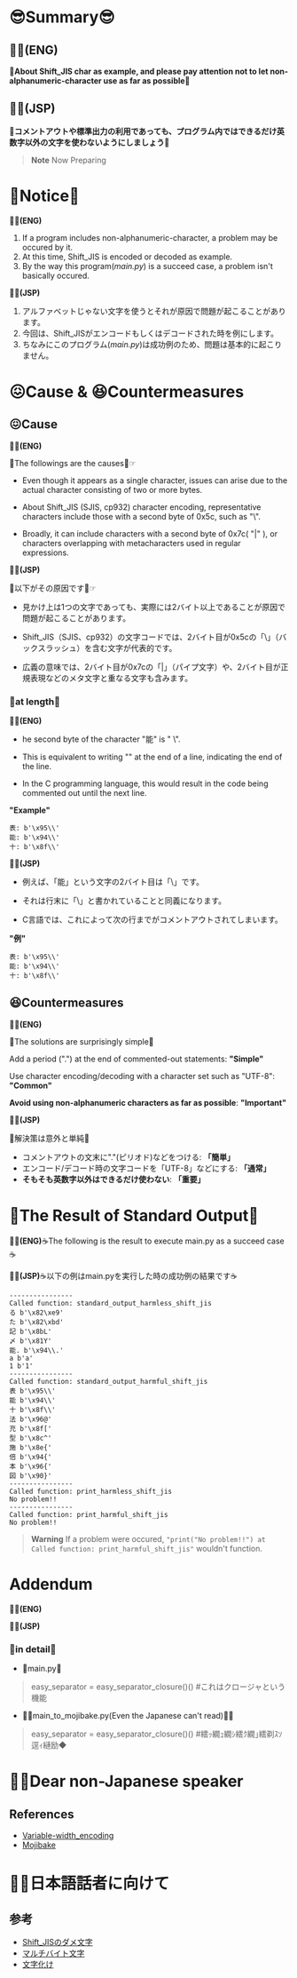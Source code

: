 # 😎Summary😎
## **🚴‍♂️(ENG)**

**🦆About Shift_JIS char as example, and please pay attention not to let non-alphanumeric-character use as far as possible🦆**

## **🚴‍♀️(JSP)**

**🦜コメントアウトや標準出力の利用であっても、プログラム内ではできるだけ英数字以外の文字を使わないようにしましょう🦜**


> __Note__ Now Preparing

# 🫶Notice🫶
**🚴‍♂️(ENG)**
1. If a program includes non-alphanumeric-character, a problem may be occured by it.
1. At this time, Shift_JIS is encoded or decoded as example.
1. By the way this program(_main.py_) is a succeed case, a problem isn't basically occured.

**🚴‍♀️(JSP)**
1. アルファベットじゃない文字を使うとそれが原因で問題が起こることがあります。
1. 今回は、Shift_JISがエンコードもしくはデコードされた時を例にします。
1. ちなみにこのプログラム(_main.py_)は成功例のため、問題は基本的に起こりません。

# 😖Cause & 😆Countermeasures
## 😖Cause
**🚴‍♂️(ENG)**

🤖The followings are the causes🤖☞
- Even though it appears as a single character, issues can arise due to the actual character consisting of two or more bytes. 

- About Shift_JIS (SJIS, cp932) character encoding, representative characters include those with a second byte of 0x5c, such as "\\". 

- Broadly, it can include characters with a second byte of 0x7c( "|" ), or characters overlapping with metacharacters used in regular expressions.

**🚴‍♀️(JSP)**

🤖以下がその原因です🤖☞

- 見かけ上は1つの文字であっても、実際には2バイト以上であることが原因で問題が起こることがあります。

- Shift_JIS（SJIS、cp932）の文字コードでは、2バイト目が0x5cの「\」（バックスラッシュ）を含む文字が代表的です。

- 広義の意味では、2バイト目が0x7cの「|」（パイプ文字）や、2バイト目が正規表現などのメタ文字と重なる文字も含みます。

### 🍮at length🍮
**🚴‍♂️(ENG)**

- he second byte of the character "能" is " \\".

- This is equivalent to writing "\" at the end of a line, indicating the end of the line.

- In the C programming language, this would result in the code being commented out until the next line.

**"Example"**
```
表: b'\x95\\'
能: b'\x94\\'
十: b'\x8f\\'
```

**🚴‍♀️(JSP)**

- 例えば、「能」という文字の2バイト目は「\」です。

- それは行末に「\\」と書かれていることと同義になります。

- C言語では、これによって次の行までがコメントアウトされてしまいます。

**"例"**
```
表: b'\x95\\'
能: b'\x94\\'
十: b'\x8f\\'
```

## 😆Countermeasures
**🚴‍♂️(ENG)**

🥷The solutions are surprisingly simple🥷

Add a period (".") at the end of commented-out statements: **"Simple"**

Use character encoding/decoding with a character set such as "UTF-8": **"Common"**

**Avoid using non-alphanumeric characters as far as possible**: **"Important"**

**🚴‍♀️(JSP)**

🥷解決策は意外と単純🥷
- コメントアウトの文末に"."(ピリオド)などをつける: **「簡単」**
- エンコード/デコード時の文字コードを「UTF-8」などにする: **「通常」**
- **そもそも英数字以外はできるだけ使わない**: **「重要」**

# 📝The Result of Standard Output📝
**🚴‍♂️(ENG)**☕️The following is the result to execute main.py as a succeed case☕️

**🚴‍♀️(JSP)**☕️以下の例はmain.pyを実行した時の成功例の結果です☕️

```
----------------
Called function: standard_output_harmless_shift_jis
る b'\x82\xe9'
た b'\x82\xbd'
記 b'\x8bL'
〆 b'\x81Y'
能. b'\x94\\.'
a b'a'
1 b'1'
----------------
Called function: standard_output_harmful_shift_jis
表 b'\x95\\'
能 b'\x94\\'
十 b'\x8f\\'
法 b'\x96@'
充 b'\x8f['
型 b'\x8c^'
施 b'\x8e{'
倍 b'\x94{'
本 b'\x96{'
図 b'\x90}'
----------------
Called function: print_harmless_shift_jis
No problem!!
----------------
Called function: print_harmful_shift_jis
No problem!!
```
> __Warning__ If a problem were occured, ` "print("No problem!!") at Called function: print_harmful_shift_jis" ` wouldn't function.

# Addendum
**🚴‍♂️(ENG)**

**🚴‍♀️(JSP)**

### 🧁in detail🧁
- 🤥main.py🤥
>    easy_separator = easy_separator_closure()() #これはクロージャという機能

- 😵‍💫main_to_mojibake.py(Even the Japanese can't read)😵‍💫
>    easy_separator = easy_separator_closure()() #繧ｯ繝ｭ繝ｼ繧ｸ繝｣繧剃ｽｿ逕ｨ縺励◆


# 🚴‍♂️Dear non-Japanese speaker

## References
- [Variable-width_encoding](https://en.wikipedia.org/wiki/Variable-width_encoding)
- [Mojibake](https://en.wikipedia.org/wiki/Mojibake)

# 🚴‍♀️日本語話者に向けて

## 参考 
- [Shift_JISのダメ文字](https://sites.google.com/site/fudist/Home/grep/sjis-damemoji-jp?authuser=0)
- [マルチバイト文字](https://ja.wikipedia.org/wiki/%E6%96%87%E5%AD%97%E5%8C%96%E3%81%91)
- [文字化け](https://ja.wikipedia.org/wiki/%E3%83%9E%E3%83%AB%E3%83%81%E3%83%90%E3%82%A4%E3%83%88%E6%96%87%E5%AD%97)



